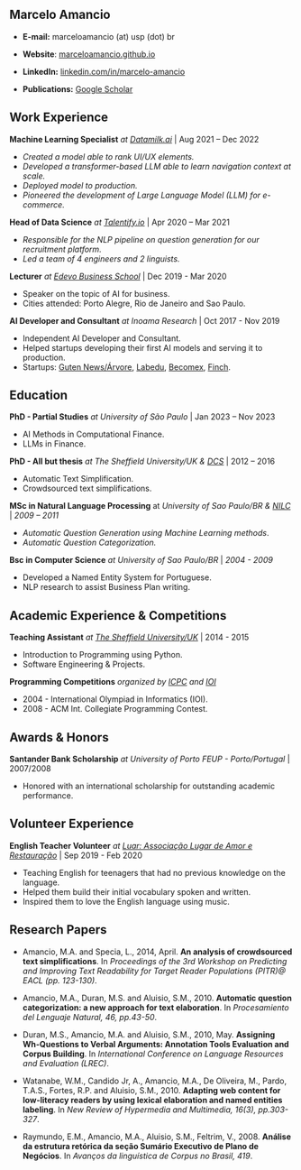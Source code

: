 ## Marcelo Amancio

<!--
**AI Researcher | Machine Learning Engineer | NLP | LLM & AI**
-->

* **E-mail:** marceloamancio (at) usp (dot) br

* **Website**: [marceloamancio.github.io](https://marceloamancio.github.io)

* **LinkedIn:** [linkedin.com/in/marcelo-amancio](https://www.linkedin.com/in/marcelo-amancio/)

* **Publications:** [Google Scholar](https://scholar.google.co.uk/citations?user=VfXjurEAAAAJ)

<!-- Add later
**Additionally, you can consider including:**

* **Presentations:** List any presentations you have given at conferences or other events. Include the title, date, and location of the presentation.
* **Workshops & Trainings:** List any workshops or training sessions you have attended. Include the title, dates, and organization that provided the training.
* **Publications in Non-Academic Journals:** List any articles or publications you have authored in non-academic journals or magazines.

-->

## Work Experience

**Machine Learning Specialist** *at [Datamilk.ai](https://www.datamilk.ai)* | Aug 2021 – Dec 2022

* *Created a model able to rank UI/UX elements.*
* *Developed a transformer-based LLM able to learn navigation context at scale.*
* *Deployed model to production.*
* *Pioneered the development of Large Language Model (LLM) for e-commerce.*

**Head of Data Science** *at [Talentify.io](https://www.talentify.io)* | Apr 2020 – Mar 2021

* *Responsible for the NLP pipeline on question generation for our recruitment platform.*
* *Led a team of 4 engineers and 2 linguists.*

**Lecturer** *at [Edevo Business School](https://edevo.com.br)* | Dec 2019 - Mar 2020

* Speaker on the topic of AI for business.
* Cities attended: Porto Alegre, Rio de Janeiro and Sao Paulo.

**AI Developer and Consultant** *at Inoama Research* | Oct 2017 - Nov 2019

* Independent AI Developer and Consultant.
* Helped startups developing their first AI models and serving it to production.
* Startups: [Guten News/Árvore](https://www.arvore.com.br), [Labedu](https://labedu.org.br), [Becomex](https://becomex.com.br), [Finch](https://finchsolucoes.com.br).

## Education

**PhD - Partial Studies** *at University of São Paulo* | Jan 2023 – Nov 2023

* AI Methods in Computational Finance.
* LLMs in Finance.

**PhD - All but thesis** *at The Sheffield University/UK & [DCS](https://www.sheffield.ac.uk/dcs)* | 2012 – 2016

* Automatic Text Simplification.
* Crowdsourced text simplifications.

**MSc in Natural Language Processing** at *University of Sao Paulo/BR & [NILC](https://sites.google.com/view/nilc-usp/)* | *2009 – 2011*

* *Automatic Question Generation using Machine Learning methods*.
* *Automatic Question Categorization.*

**Bsc in Computer Science** *at University of Sao Paulo/BR* | *2004 - 2009*
* Developed a Named Entity System for Portuguese.
* NLP research to assist Business Plan writing.

## Academic Experience & Competitions

**Teaching Assistant** *at [The Sheffield University/UK](https://www.sheffield.ac.uk)* | 2014 - 2015
* Introduction to Programming using Python.
* Software Engineering & Projects.

**Programming Competitions** *organized by [ICPC](https://icpc.global) and [IOI](https://ioinformatics.org)*
* 2004 - International Olympiad in Informatics (IOI).
* 2008 - ACM Int. Collegiate Programming Contest.

## Awards & Honors
**Santander Bank Scholarship** *at University of Porto FEUP - Porto/Portugal* | 2007/2008
* Honored with an international scholarship for outstanding academic performance.

## Volunteer Experience

**English Teacher Volunteer** *at [Luar: Associação Lugar de Amor e Restauração](https://luar.org.br)* | Sep 2019 - Feb 2020

* Teaching English for teenagers that had no previous knowledge on the language.
* Helped them build their initial vocabulary spoken and written.
* Inspired them to love the English language using music.

## Research Papers

* Amancio, M.A. and Specia, L., 2014, April. **An analysis of crowdsourced text simplifications**. In *Proceedings of the 3rd Workshop on Predicting and Improving Text Readability for Target Reader Populations (PITR)@ EACL (pp. 123-130)*.

* Amancio, M.A., Duran, M.S. and Aluisio, S.M., 2010. **Automatic question categorization: a new approach for text elaboration**. In *Procesamiento del Lenguaje Natural, 46, pp.43-50*.

* Duran, M.S., Amancio, M.A. and Aluisio, S.M., 2010, May. **Assigning Wh-Questions to Verbal Arguments: Annotation Tools Evaluation and Corpus Building**. In *International Conference on Language Resources and Evaluation (LREC)*.

* Watanabe, W.M., Candido Jr, A., Amancio, M.A., De Oliveira, M., Pardo, T.A.S., Fortes, R.P. and Aluisio, S.M., 2010. **Adapting web content for low-literacy readers by using lexical elaboration and named entities labeling**. In *New Review of Hypermedia and Multimedia, 16(3), pp.303-327*.

* Raymundo, E.M., Amancio, M.A., Aluisio, S.M., Feltrim, V., 2008. **Análise da estrutura retórica da seção Sumário Executivo de Plano de Negócios**. In *Avanços da linguística de Corpus no Brasil, 419*.

